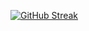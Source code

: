 [![GitHub Streak](https://streak-stats.demolab.com/Bryan-Brito=DenverCoder1)](https://git.io/streak-stats)

